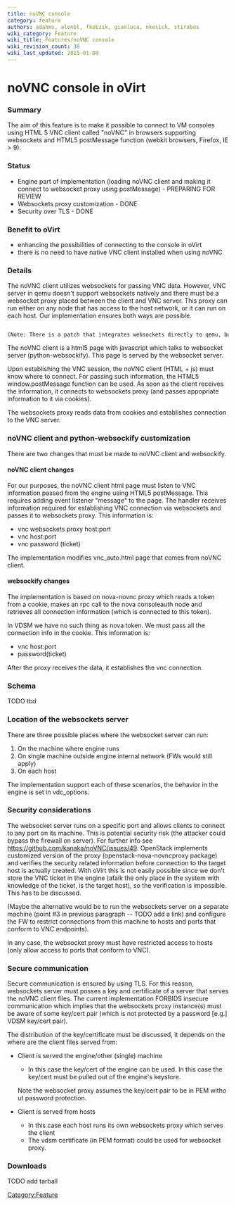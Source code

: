 ```yaml
---
title: noVNC console
category: feature
authors: adahms, alonbl, fkobzik, gianluca, nkesick, stirabos
wiki_category: Feature
wiki_title: Features/noVNC console
wiki_revision_count: 38
wiki_last_updated: 2015-01-08
---
```


# noVNC console in oVirt

### Summary

The aim of this feature is to make it possible to connect to VM consoles using HTML 5 VNC client called "noVNC" in browsers supporting websockets and HTML5 postMessage function (webkit browsers, Firefox, IE > 9).

### Status

*   Engine part of implementation (loading noVNC client and making it connect to websocket proxy using postMessage) - PREPARING FOR REVIEW
*   Websockets proxy customization - DONE
*   Security over TLS - DONE

### Benefit to oVirt

*   enhancing the possibilities of connecting to the console in oVirt
*   there is no need to have native VNC client installed when using noVNC

### Details

The noVNC client utilizes websockets for passing VNC data. However, VNC server in qemu doesn't support websockets natively and there must be a websocket proxy placed between the client and VNC server. This proxy can run either on any node that has access to the host network, or it can run on each host. Our implementation ensures both ways are possible.

      (Note: There is a patch that integrates websockets directly to qemu, but it will not be merged into DS at the time we need it to be there. As soon as it's merged, we should switch to using this  feature instead of standalone websockets server).

The noVNC client is a html5 page with javascript which talks to websocket server (python-websockify). This page is served by the websocket server.

Upon establishing the VNC session, the noVNC client (HTML + js) must know where to connect. For passing such information, the HTML5 window.postMessage function can be used. As soon as the client receives the information, it connects to websockets proxy (and passes appopriate information to it via cookies).

The websockets proxy reads data from cookies and establishes connection to the VNC server.

### noVNC client and python-websockify customization

There are two changes that must be made to noVNC client and websockify.

#### noVNC client changes

For our purposes, the noVNC client html page must listen to VNC information passed from the engine using HTML5 postMessage. This requires adding event listener "message" to the page. The handler receives information required for establishing VNC connection via websockets and passes it to websockets proxy. This information is:

*   vnc websockets proxy host:port
*   vnc host:port
*   vnc password (ticket)

The implementation modifies vnc_auto.html page that comes from noVNC client.

#### websockify changes

The implementation is based on nova-novnc proxy which reads a token from a cookie, makes an rpc call to the nova consoleauth node and retrieves all connection information (which is connected to this token).

In VDSM we have no such thing as nova token. We must pass all the connection info in the cookie. This information is:

*   vnc host:port
*   password(ticket)

After the proxy receives the data, it establishes the vnc connection.

### Schema

TODO tbd

### Location of the websockets server

There are three possible places where the websocket server can run:

1.  On the machine where engine runs
2.  On single machine outside engine internal network (FWs would still apply)
3.  On each host

The implementation support each of these scenarios, the behavior in the engine is set in vdc_options.

### Security considerations

The websocket server runs on a specific port and allows clients to connect to any port on its machine. This is potential security risk (the attacker could bypass the firewall on server). For further info see <https://github.com/kanaka/noVNC/issues/49>. OpenStack implements customized version of the proxy (openstack-nova-novncproxy package) and verifies the security related information before connection to the target host is actually created. With oVirt this is not easily possible since we don't store the VNC ticket in the engine (afaik the only place in the system with knowledge of the ticket, is the target host), so the verification is impossible. This has to be discussed.

(Maybe the alternative would be to run the websockets server on a separate machine (point #3 in previous paragraph -- TODO add a link) and configure the FW to restrict connections from this machine to hosts and ports that conform to VNC endpoints).

In any case, the websocket proxy must have restricted access to hosts (only allow access to ports that conform to VNC).

### Secure communication

Secure communication is ensured by using TLS. For this reason, websockets server must posses a key and certificate of a server that serves the noVNC client files. The current implementation FORBIDS insecure communication which implies that the websockets proxy instance(s) must be aware of some key/cert pair (which is not protected by a password [e.g.] VDSM key/cert pair).

The distribution of the key/certificate must be discussed, it depends on the where are the client files served from:

*   Client is served the engine/other (single) machine
    -   In this case the key/cert of the engine can be used. In this case the key/cert must be pulled out of the engine's keystore.

      Note the websocket proxy assumes the key/cert pair to be in PEM without password protection.

*   Client is served from hosts
    -   In this case each host runs its own websockets proxy which serves the client
    -   The vdsm certificate (in PEM format) could be used for websocket proxy.

### Downloads

TODO add tarball

<Category:Feature>
